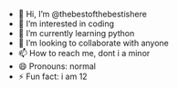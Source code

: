 - 👋 Hi, I’m @thebestofthebestishere
- 👀 I’m interested in coding
- 🌱 I’m currently learning python
- 💞️ I’m looking to collaborate with anyone
- 📫 How to reach me, dont i a minor
- 😄 Pronouns: normal
- ⚡ Fun fact: i am 12

<!---
thebestofthebestishere/thebestofthebestishere is a ✨ special ✨ repository because its `README.md` (this file) appears on your GitHub profile.
You can click the Preview link to take a look at your changes.
--->
